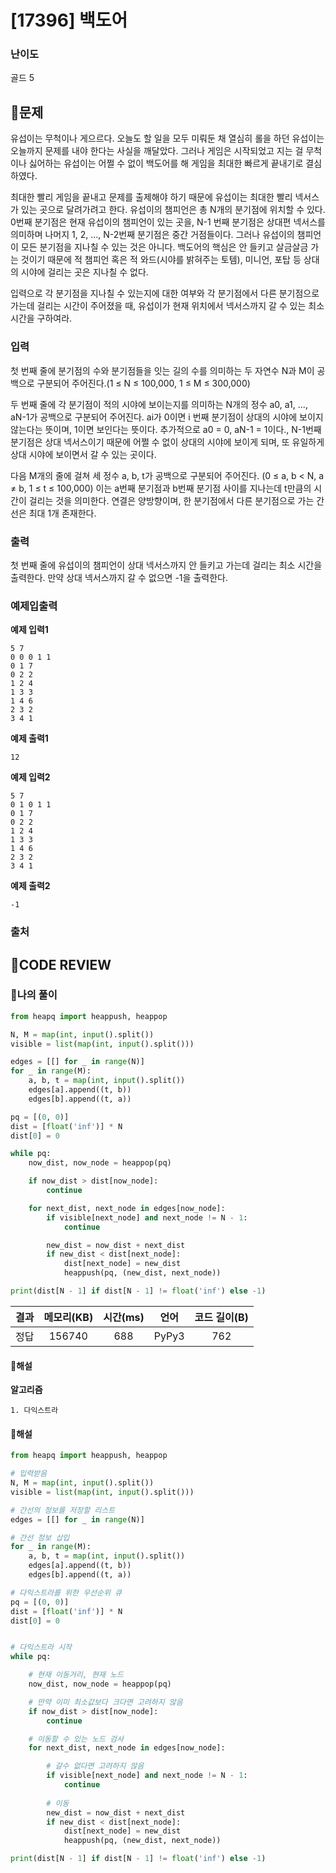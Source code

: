 # [17396] 백도어

### **난이도**
골드 5
## **📝문제**
유섭이는 무척이나 게으르다. 오늘도 할 일을 모두 미뤄둔 채 열심히 롤을 하던 유섭이는 오늘까지 문제를 내야 한다는 사실을 깨달았다. 그러나 게임은 시작되었고 지는 걸 무척이나 싫어하는 유섭이는 어쩔 수 없이 백도어를 해 게임을 최대한 빠르게 끝내기로 결심하였다.

최대한 빨리 게임을 끝내고 문제를 출제해야 하기 때문에 유섭이는 최대한 빨리 넥서스가 있는 곳으로 달려가려고 한다. 유섭이의 챔피언은 총 N개의 분기점에 위치할 수 있다. 0번째 분기점은 현재 유섭이의 챔피언이 있는 곳을, N-1 번째 분기점은 상대편 넥서스를 의미하며 나머지 1, 2, ..., N-2번째 분기점은 중간 거점들이다. 그러나 유섭이의 챔피언이 모든 분기점을 지나칠 수 있는 것은 아니다. 백도어의 핵심은 안 들키고 살금살금 가는 것이기 때문에 적 챔피언 혹은 적 와드(시야를 밝혀주는 토템), 미니언, 포탑 등 상대의 시야에 걸리는 곳은 지나칠 수 없다.

입력으로 각 분기점을 지나칠 수 있는지에 대한 여부와 각 분기점에서 다른 분기점으로 가는데 걸리는 시간이 주어졌을 때, 유섭이가 현재 위치에서 넥서스까지 갈 수 있는 최소 시간을 구하여라.
### **입력**
첫 번째 줄에 분기점의 수와 분기점들을 잇는 길의 수를 의미하는 두 자연수 N과 M이 공백으로 구분되어 주어진다.(1 ≤ N ≤ 100,000, 1 ≤ M ≤ 300,000)

두 번째 줄에 각 분기점이 적의 시야에 보이는지를 의미하는 N개의 정수 a0, a1, ..., aN-1가 공백으로 구분되어 주어진다. ai가 0이면 i 번째 분기점이 상대의 시야에 보이지 않는다는 뜻이며, 1이면 보인다는 뜻이다. 추가적으로 a0 = 0, aN-1 = 1이다., N-1번째 분기점은 상대 넥서스이기 때문에 어쩔 수 없이 상대의 시야에 보이게 되며, 또 유일하게 상대 시야에 보이면서 갈 수 있는 곳이다.

다음 M개의 줄에 걸쳐 세 정수 a, b, t가 공백으로 구분되어 주어진다. (0 ≤ a, b < N, a ≠ b, 1 ≤ t ≤ 100,000) 이는 a번째 분기점과 b번째 분기점 사이를 지나는데 t만큼의 시간이 걸리는 것을 의미한다. 연결은 양방향이며, 한 분기점에서 다른 분기점으로 가는 간선은 최대 1개 존재한다.
### **출력**
첫 번째 줄에 유섭이의 챔피언이 상대 넥서스까지 안 들키고 가는데 걸리는 최소 시간을 출력한다. 만약 상대 넥서스까지 갈 수 없으면 -1을 출력한다.
### **예제입출력**

**예제 입력1**

```
5 7
0 0 0 1 1
0 1 7
0 2 2
1 2 4
1 3 3
1 4 6
2 3 2
3 4 1
```

**예제 출력1**

```
12
```

**예제 입력2**

```
5 7
0 1 0 1 1
0 1 7
0 2 2
1 2 4
1 3 3
1 4 6
2 3 2
3 4 1
```

**예제 출력2**

```
-1
```

### **출처**

## **🧐CODE REVIEW**

### **🧾나의 풀이**

```python
from heapq import heappush, heappop

N, M = map(int, input().split())
visible = list(map(int, input().split()))

edges = [[] for _ in range(N)]
for _ in range(M):
    a, b, t = map(int, input().split())
    edges[a].append((t, b))
    edges[b].append((t, a))

pq = [(0, 0)]
dist = [float('inf')] * N
dist[0] = 0

while pq:
    now_dist, now_node = heappop(pq)

    if now_dist > dist[now_node]:
        continue

    for next_dist, next_node in edges[now_node]:
        if visible[next_node] and next_node != N - 1:
            continue

        new_dist = now_dist + next_dist
        if new_dist < dist[next_node]:
            dist[next_node] = new_dist
            heappush(pq, (new_dist, next_node))

print(dist[N - 1] if dist[N - 1] != float('inf') else -1)
```

결과	| 메모리(KB) |	시간(ms) |	언어 |	코드 길이(B)
:----:|:-----:|:-----:|:-----:|:--------:
정답|156740|688|PyPy3|762
#### **📝해설**

**알고리즘**
```
1. 다익스트라
```
#### **📝해설**

```python
from heapq import heappush, heappop

# 입력받음
N, M = map(int, input().split())
visible = list(map(int, input().split()))

# 간선의 정보를 저장할 리스트
edges = [[] for _ in range(N)]

# 간선 정보 삽입
for _ in range(M):
    a, b, t = map(int, input().split())
    edges[a].append((t, b))
    edges[b].append((t, a))

# 다익스트라를 위한 우선순위 큐
pq = [(0, 0)]
dist = [float('inf')] * N
dist[0] = 0


# 다익스트라 시작
while pq:

    # 현재 이동거리, 현재 노드
    now_dist, now_node = heappop(pq)

    # 만약 이미 최소값보다 크다면 고려하지 않음
    if now_dist > dist[now_node]:
        continue

    # 이동할 수 있는 노드 검사
    for next_dist, next_node in edges[now_node]:

        # 갈수 없다면 고려하지 않음
        if visible[next_node] and next_node != N - 1:
            continue
        
        # 이동
        new_dist = now_dist + next_dist
        if new_dist < dist[next_node]:
            dist[next_node] = new_dist
            heappush(pq, (new_dist, next_node))

print(dist[N - 1] if dist[N - 1] != float('inf') else -1)
```